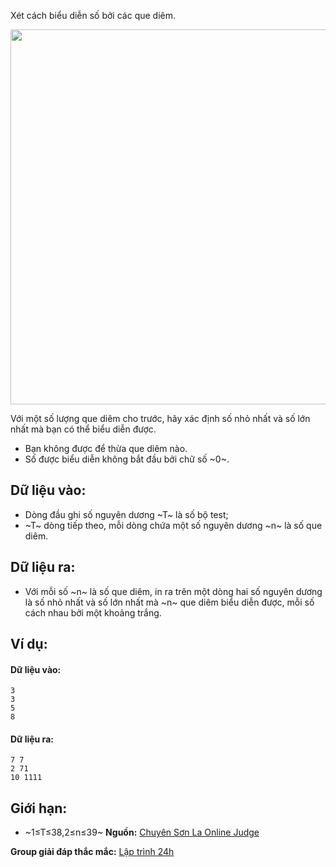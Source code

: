 Xét cách biểu diễn số bởi các que diêm.
<center><img src="/images/problems/339/dkdiginum1.png" width=600px /></center>

Với một số lượng que diêm cho trước, hãy xác định số nhỏ nhất và số lớn nhất mà bạn có thể biểu diễn được.
- Bạn không được để thừa que diêm nào.
- Số được biểu diễn không bắt đầu bởi chữ số ~0~.

## Dữ liệu vào:
- Dòng đầu ghi số nguyên dương ~T~ là số bộ test;
- ~T~ dòng tiếp theo, mỗi dòng chứa một số nguyên dương ~n~ là số que diêm.

## Dữ liệu ra:
- Với mỗi số ~n~ là số que diêm, in ra trên một dòng hai số nguyên dương là số nhỏ nhất và số lớn nhất mà ~n~ que diêm biểu diễn được, mỗi số cách nhau bởi một khoảng trắng.

## Ví dụ:
#### Dữ liệu vào:
```
3
3
5
8
```

#### Dữ liệu ra:
```
7 7
2 71
10 1111
```

## Giới hạn:
- ~1≤T≤38,2≤n≤39~ 
**Nguồn:** [Chuyên Sơn La Online Judge](http://csloj.ddns.net/)

**Group giải đáp thắc mắc:** [Lập trình 24h](https://www.facebook.com/groups/1386904321519984)